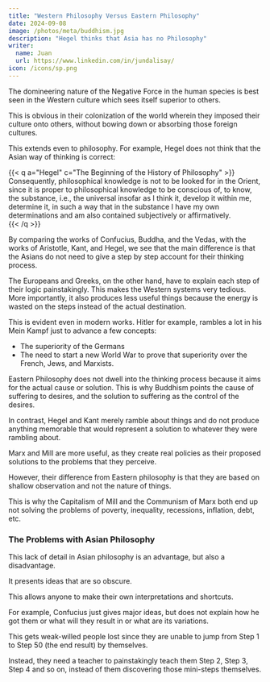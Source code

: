 ```yaml
---
title: "Western Philosophy Versus Eastern Philosophy"
date: 2024-09-08
image: /photos/meta/buddhism.jpg
description: "Hegel thinks that Asia has no Philosophy"
writer:
  name: Juan
  url: https://www.linkedin.com/in/jundalisay/
icon: /icons/sp.png
---
```



The domineering nature of the Negative Force in the human species is best seen in the Western culture which sees itself superior to others. 

This is obvious in their colonization of the world wherein they imposed their culture onto others, without bowing down or absorbing those foreign cultures. 

This extends even to philosophy. For example, Hegel does not think that the Asian way of thinking is correct:

{{< q a="Hegel" c="The Beginning of the History of Philosophy" >}}
Consequently, philosophical knowledge is not to be looked for in the Orient, since it is proper to philosophical knowledge to be conscious of, to know, the substance, i.e., the universal insofar as I think it, develop it within me, determine it, in such a way that in the substance I have my own determinations and am also contained subjectively or affirmatively.  
{{< /q >}}

By comparing the works of Confucius, Buddha, and the Vedas, with the works of Aristotle, Kant, and Hegel, we see that the main difference is that the Asians do not need to give a step by step account for their thinking process. 

The Europeans and Greeks, on the other hand, have to explain each step of their logic painstakingly. This makes the Western systems very tedious. More importantly, it also produces less useful things because the energy is wasted on the steps instead of the actual destination.

This is evident even in modern works. Hitler for example, rambles a lot in his Mein Kampf just to advance a few concepts:
- The superiority of the Germans
- The need to start a new World War to prove that superiority over the French, Jews, and Marxists. 


Eastern Philosophy does not dwell into the thinking process because it aims for the actual cause or solution. This is why Buddhism points the cause of suffering to desires, and the solution to suffering as the control of the desires. 

In contrast, Hegel and Kant merely ramble about things and do not produce anything memorable that would represent a solution to whatever they were rambling about. 

Marx and Mill are more useful, as they create real policies as their proposed solutions to the problems that they perceive. 

However, their difference from Eastern philosophy is that they are based on shallow observation and not the nature of things. 

This is why the Capitalism of Mill and the Communism of Marx both end up not solving the problems of poverty, inequality, recessions, inflation, debt, etc. 


### The Problems with Asian Philosophy

This lack of detail in Asian philosophy is an advantage, but also a disadvantage. 

It presents ideas that are so obscure. 

This allows anyone to make their own interpretations and shortcuts.

For example, Confucius just gives major ideas, but does not explain how he got them or what will they result in or what are its variations.  

This gets weak-willed people lost since they are unable to jump from Step 1 to Step 50 (the end result) by themselves. 

Instead, they need a teacher to painstakingly teach them Step 2, Step 3, Step 4 and so on, instead of them discovering those mini-steps themselves.


